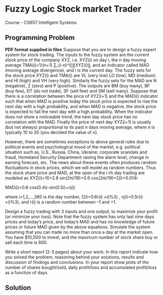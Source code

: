 # Fuzzy Logic Stock market Trader
Course - CS657 Intelligent Systems

## Programming Problem
**PDF format supplied in files** 
Suppose that you are to design a fuzzy expert system for stock trading. The inputs to the fuzzy system are the current stock price of the company XYZ, i.e. XYZ(i) on day i, the n day moving average TMA(i)=1/(n+1) ∑_(i-n)^i▒〖XYZ(i)〗, and an indicator called MAD (moving average divergence), and i is the current day. The fuzzy sets for the stock price XYZ(i)  and TMA(i)  are VL (very low) LO (low), MD (medium) and HI (high) and VH (very high).  Similarly the fuzzy sets for the MAD are N (negative), Z (zero) and P (positive).   The outputs are BM (buy many), BF (buy few), DT (do not trade), SF (sell few) and SM (sell many). Suppose that there is a correlation between the price of XYZ(i+1) and the MAD(i) indicator such that when MAD is positive today the stock price is expected to rise the next day with a high probability, and when MAD is negative, the stock price is expected to fall the next day with a high probability. When the indicator does not show a noticeable trend, the next day stock price has no correlation with the MAD. Finally the price of next day XYZ(i+1)  is usually (but not always) proportional to its past n days moving average, where n is typically 10 to 20 (you decided the value of n).

However, there are sometimes exceptions to above general rules due to political events and psychological mood of the market, e.g. political situation such as, U.S., Russia, China, Ukraine; corporate scandals and fraud, Homeland Security Department raising the alarm level, change in earning forecast, etc.  The news about these events often produces random fluctuations in stock prices, which we will model as random numbers.  Thus the stock share price and MAD, at the open of the i-th day trading are modeled as 
XYZ(i)=10+2.8 sin⁡(2πi/19)+0.9 cos⁡(2πi/19)+ζ(i)+0.014i

MAD(i)=0.6 cos(0.4i)-sin⁡(0.5i)+η(i)

where i=1,2,...,360 is the day number, ζ(i)=0.6r(i)  ×(i%3) , η(i)=0.5r(i) ×(i%3),   and r(i)  is a random number between –1 and +1.

Design a fuzzy trading with 3 inputs and one output, to maximize your profit (or minimize your loss).  Note that the fuzzy system has only last nine days prices and today’s price, and today’s MAD and has no knowledge of future prices or future MAD given by the above equations.   Simulate the system assuming that you can trade no more than once a day at the market open.  You have $10,000 to invest, and the maximum number of stock share buy or sell each time is 600.  

Write a short report (2-3 pages) about your work.  In this report indicate how you solved the problem, reasoning behind your solutions, results and discussion of findings and conclusions.  In your report show plots of the number of shares bought/sold, daily profit/loss and accumulated profit/loss as a function of days.

## Solution
